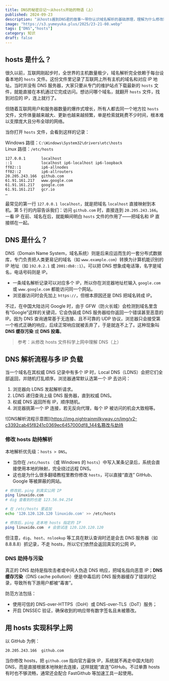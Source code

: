 ```yaml
---  
title: DNS的秘密日记～从hosts开始的物语（上）  
published: 2024-09-23  
description: "从hosts酱到DNS君的故事～带你认识域名解析的基础原理，理解为什么修改hosts能直连"  
image: "https://s3.yumeyuka.plus/2025/23-21-08.webp"  
tags: ["DNS","hosts"]  
category: 知识  
draft: false  
---  
```


## hosts 是什么？

很久以前，互联网刚起步时，全世界的主机数量极少，域名解析完全依赖于每台设备本地的 `hosts` 文件。这份文件里记录了互联网上所有主机的域名和对应 IP 地址。当时并没有 DNS 服务器，大家只要从专门的维护站点下载最新的 `hosts` 文件，就能直接在本机通过它完成访问。想访问哪个域名，就翻开 `hosts` 文件，找到对应的 IP，连上就行了。

但随着互联网用户和服务器数量的爆炸式增长，所有人都去同一个地方拉 `hosts` 文件，文件体量越来越大、更新也越来越频繁，单是检索就耗费不少时间，根本难以支撑庞大且分布全球的网络。  

当你打开 `hosts` 文件，会看到这样的记录：

Windows 路径：`C:\Windows\System32\drivers\etc\hosts`  
Linux 路径：`/etc/hosts`  

```text
127.0.0.1       localhost
::1             localhost ip6-localhost ip6-loopback
ff02::1         ip6-allnodes
ff02::2         ip6-allrouters
20.205.243.166  github.com
61.91.161.217   www.google.com
61.91.161.217   google.com
61.91.161.217   gcr.io
…
```

最常见的第一行 `127.0.0.1 localhost`，就是把域名 `localhost` 直接映射到本机。第 5 行的内容告诉我们：访问 `github.com` 时，直接连到 `20.205.243.166`。一看 IP 在前、域名在后，就能瞬间明白 `hosts` 文件的作用了——把域名和 IP 直接绑在一起。

## DNS 是什么？

DNS（Domain Name System，域名系统）则是后来应运而生的一套分布式数据库，专门负责把人类更易记的域名（如 `www.example.com`）转换为计算机能识别的 IP 地址（如 `192.0.2.1` 或 `2001:db8::1`）。可以把 DNS 想象成电话簿，名字是域名，电话号码则是 IP。

- 一条域名解析记录可以对应多个 IP，所以你在浏览器地址栏输入 `google.com` 或 `www.google.com` 都能访问同一个网站。  
- 浏览器访问时会先加上 `https://`，但根本原因还是 DNS 把域名转成 IP。  

不过，在中国大陆访问 Google 时，由于 GFW（防火长城）会检测到域名里含有“Google”这样的关键词，它会伪装成 DNS 服务器给你返回一个错误甚至恶意的 IP。因为 DNS 查询通常基于无连接、且不可靠的 UDP 协议，浏览器只会接受第一个格式正确的响应，后续正常响应就被丢弃了，于是就连不上了。这种现象叫 **DNS 缓存污染** 或 **DNS 投毒**。

> 参考：从修改 hosts 文件科学上网中理解 DNS（上）

## DNS 解析流程与多 IP 负载

当一个域名在其权威 DNS 记录中有多个 IP 时，Local DNS（LDNS）会把它们全部返回，并随机打乱顺序。浏览器通常默认选第一个 IP 去访问：  
1. 浏览器向 LDNS 发起解析请求。  
2. LDNS 递归查询上级 DNS 服务器，直到权威 DNS。  
3. 权威 DNS 返回所有 IP，顺序随机。  
4. 浏览器挑第一个 IP 连接，若无反向代理，每个 IP 被访问的机会大致相等。  

![DNS解析流程示意图](https://img.nightrainmilkyway.cn/img/v2-c3392cab45f8241c0369ec6457000df8_144名篡改与劫持

### 修改 hosts 劫持解析

本地解析优先级：`hosts > DNS`。  
- 当你在 `/etc/hosts` （或 Windows 的 `hosts`）中写入某条记录后，系统会直接使用本地的映射，完全绕过远程 DNS。  
- 这也是为什么很多翻墙教程里教你修改 `hosts`，可以直接“直连” GitHub、Google 等被屏蔽的网站。

```bash
# 修改前，ping 到真实公网 IP
ping linuxido.com
# dig 查看到的也是 123.56.94.254

# 在 /etc/hosts 里追加
echo '120.120.120.120 linuxido.com' >> /etc/hosts

# 修改后，ping 走本地 hosts 指定的 IP
ping linuxido.com  # 会尝试连 120.120.120.120
```

但注意，`dig`、`host`、`nslookup` 等工具在默认查询时还是会去 DNS 服务器（如 8.8.8.8）抓记录，不走 hosts，所以它们依然会返回真实的公网 IP。

### DNS 劫持与污染

真正的 DNS 劫持是指攻击者或中间人伪造 DNS 响应，把域名指向恶意 IP；**DNS 缓存污染**（DNS cache pollution）便是中毒后的 DNS 服务器缓存了错误的记录，导致所有下游用户都被“毒害”。

防范方法包括：  
- 使用可信的 DNS-over-HTTPS（DoH）或 DNS-over-TLS（DoT）服务；  
- 开启 DNSSEC 验证，确保收到的响应带有数字签名且未被篡改。

## 用 hosts 实现科学上网

以 GitHub 为例：  
```text
20.205.243.166  github.com
```
当你修改 hosts，把 `github.com` 指向官方最快 IP，系统就不再走中国大陆的 DNS，而是直接根据本地映射去连接，这样就能“直连”GitHub。不过单靠 hosts 有时也不够流畅，通常还会配合 FastGithub 等加速工具一起使用。